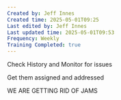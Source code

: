 ```yaml
---
Created by: Jeff Innes
Created time: 2025-05-01T09:25
Last edited by: Jeff Innes
Last updated time: 2025-05-01T09:53
Frequency: Weekly
Training Completed: true
---
```

Check History and Monitor for issues

Get them assigned and addressed


WE ARE GETTING RID OF JAMS